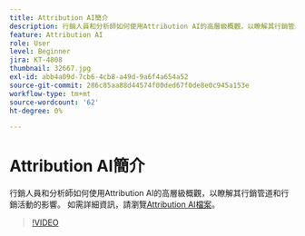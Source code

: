 ```yaml
---
title: Attribution AI簡介
description: 行銷人員和分析師如何使用Attribution AI的高層級概觀，以瞭解其行銷管道和行銷活動的影響。
feature: Attribution AI
role: User
level: Beginner
jira: KT-4808
thumbnail: 32667.jpg
exl-id: abb4a09d-7cb6-4cb8-a49d-9a6f4a654a52
source-git-commit: 286c85aa88d44574f00ded67f0de8e0c945a153e
workflow-type: tm+mt
source-wordcount: '62'
ht-degree: 0%

---
```


# Attribution AI簡介

行銷人員和分析師如何使用Attribution AI的高層級概觀，以瞭解其行銷管道和行銷活動的影響。 如需詳細資訊，請瀏覽[Attribution AI檔案](https://experienceleague.adobe.com/docs/experience-platform/intelligent-services/attribution-ai/overview.html?lang=zh-Hant)。

>[!VIDEO](https://video.tv.adobe.com/v/32667?learn=on&enablevpops)
